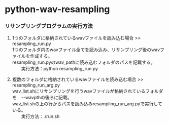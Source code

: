 # python-wav-resampling

### リサンプリングプログラムの実行方法

1. 1つのフォルダに格納されているwavファイルを読み込む場合 >>　resampling_run.py
   <br>1つのフォルダ内のwavファイル全てを読み込み、リサンプリング後のwavファイルを作成する。
   <br>resampling_run.pyのwav_pathに読み込むフォルダのパスを記載する。
   <br>　　実行方法：python resampling_run.py

3. 複数のフォルダに格納されているwavファイルを読み込む場合 >> resampling_run_arg.py
   <br>wav_list.shにリサンプリングを行うwavファイルが格納されているフォルダを　--wavpthの後ろに記載。
   <br>wav_list.shの上の行からパスを読み込みresampling_run_arg.pyで実行している。
   <br>　　実行方法：./run.sh
